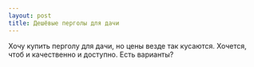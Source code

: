 ```yaml
---
layout: post 
title: Дешёвые перголы для дачи 
--- 
```

Хочу купить перголу для дачи, но цены везде так кусаются. Хочется, чтоб и качественно и доступно. Есть варианты?
